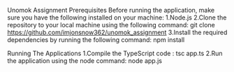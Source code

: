 Unomok Assignment 
Prerequisites
Before running the application, make sure you have the following installed on your machine:
1.Node.js
2.Clone the repository to your local machine using the following command:
git clone https://github.com/imjonsnow362/unomok_assignment
3.Install the required dependencies by running the following command:
npm install

Running The Applications
1.Compile the TypeScript code : tsc app.ts
2.Run the application using the node command: node app.js
